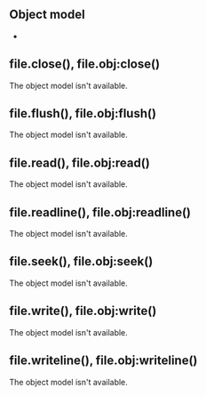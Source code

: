 ## Object model
-

## file.close(), file.obj:close()
The object model isn't available.

## file.flush(), file.obj:flush()
The object model isn't available.

## file.read(), file.obj:read()
The object model isn't available.

## file.readline(), file.obj:readline()
The object model isn't available.

## file.seek(), file.obj:seek()
The object model isn't available.

## file.write(), file.obj:write()
The object model isn't available.

## file.writeline(), file.obj:writeline()
The object model isn't available.

